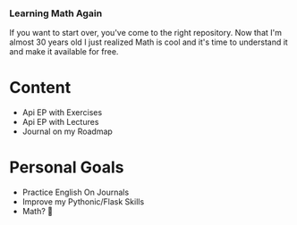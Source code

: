 ### Learning Math Again

If you want to start over, you've come to the right repository. Now that I'm almost 30 
years old I just realized Math is cool and it's time to understand it and make it 
available for free.

# Content
- Api EP with Exercises
- Api EP with Lectures
- Journal on my Roadmap


# Personal Goals
- Practice English On Journals
- Improve my Pythonic/Flask Skills
- Math? :tada:



